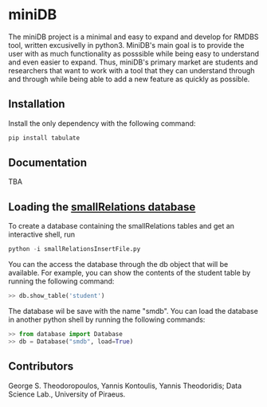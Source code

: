 # miniDB

The miniDB project is a minimal and easy to expand and develop for RMDBS tool, written excusivelly in python3. MiniDB's main goal is to provide the user with as much functionality as posssible while being easy to understand and even easier to expand. Thus, miniDB's primary market are students and researchers that want to work with a tool that they can understand through and through while being able to add a new feature as quickly as possible.

## Installation

Install the only dependency with the following command:
``` Python
pip install tabulate
```

## Documentation

TBA

## Loading the [smallRelations database](https://www.db-book.com/db6/lab-dir/sample_tables-dir/index.html)

To create a database containing the smallRelations tables and get an interactive shell, run 
``` Python
python -i smallRelationsInsertFile.py
```
You can the access the database through the db object that will be available. For example, you can show the contents of the student table by running the following command:
``` Python
>> db.show_table('student')
```
The database wil be save with the name "smdb". You can load the database in another python shell by running the following commands:
``` Python
>> from database import Database
>> db = Database("smdb", load=True)
```

## Contributors
George S. Theodoropoulos, Yannis Kontoulis, Yannis Theodoridis; Data Science Lab., University of Piraeus.
